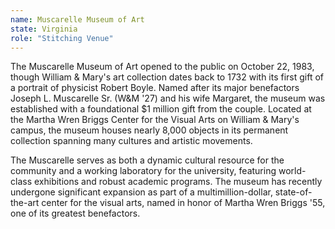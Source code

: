 ```yaml
---
name: Muscarelle Museum of Art
state: Virginia
role: "Stitching Venue"
---
```


The Muscarelle Museum of Art opened to the public on October 22, 1983, though William & Mary's art collection dates back to 1732 with its first gift of a portrait of physicist Robert Boyle. Named after its major benefactors Joseph L. Muscarelle Sr. (W&M '27) and his wife Margaret, the museum was established with a foundational $1 million gift from the couple. Located at the Martha Wren Briggs Center for the Visual Arts on William & Mary's campus, the museum houses nearly 8,000 objects in its permanent collection spanning many cultures and artistic movements. 

The Muscarelle serves as both a dynamic cultural resource for the community and a working laboratory for the university, featuring world-class exhibitions and robust academic programs. The museum has recently undergone significant expansion as part of a multimillion-dollar, state-of-the-art center for the visual arts, named in honor of Martha Wren Briggs '55, one of its greatest benefactors.